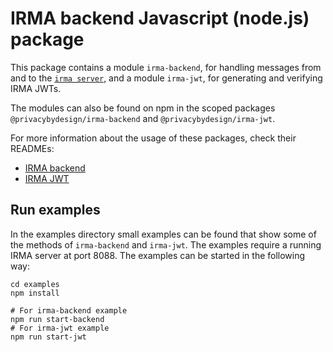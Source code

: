 # IRMA backend Javascript (node.js) package

This package contains a module `irma-backend`, for handling messages from and to the 
[`irma server`](https://irma.app/docs/irma-server/), and a module `irma-jwt`,
for generating and verifying IRMA JWTs.

The modules can also be found on npm in the scoped packages `@privacybydesign/irma-backend`
and `@privacybydesign/irma-jwt`.

For more information about the usage of these packages, check their READMEs:
 * [IRMA backend](irma-backend)
 * [IRMA JWT](irma-jwt)

## Run examples
In the examples directory small examples can be found that show some of the methods of `irma-backend`
and `irma-jwt`. The examples require a running IRMA server at port 8088. The examples can be started
in the following way:
```
cd examples
npm install

# For irma-backend example
npm run start-backend
# For irma-jwt example
npm run start-jwt
```

